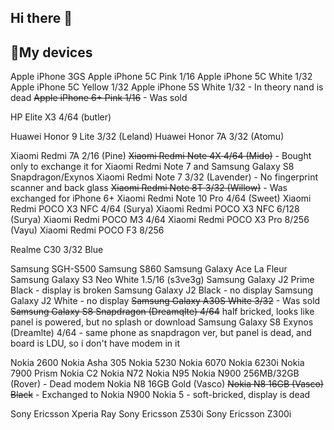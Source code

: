 ## Hi there 👋

## 📱My devices

Apple iPhone 3GS
Apple iPhone 5C Pink 1/16
Apple iPhone 5C White 1/32
Apple iPhone 5C Yellow 1/32
Apple iPhone 5S White 1/32 - In theory nand is dead
~~Apple iPhone 6+ Pink 1/16~~ - Was sold

HP Elite X3 4/64 (butler)

Huawei Honor 9 Lite 3/32 (Leland)
Huawei Honor 7A 3/32 (Atomu)

Xiaomi Redmi 7A 2/16 (Pine) 
~~Xiaomi Redmi Note 4X 4/64 (Mido)~~ - Bought only to exchange it for Xiaomi Redmi Note 7 and Samsung Galaxy S8 Snapdragon/Exynos
Xiaomi Redmi Note 7 3/32 (Lavender) - No fingerprint scanner and back glass
~~Xiaomi Redmi Note 8T 3/32 (Willow)~~ - Was exchanged for iPhone 6+
Xiaomi Redmi Note 10 Pro 4/64 (Sweet)
Xiaomi Redmi POCO X3 NFC 4/64 (Surya)
Xiaomi Redmi POCO X3 NFC 6/128 (Surya)
Xiaomi Redmi POCO M3 4/64
Xiaomi Redmi POCO X3 Pro 8/256 (Vayu)
Xiaomi Redmi POCO F3 8/256

Realme C30 3/32 Blue

Samsung SGH-S500
Samsung S860
Samsung Galaxy Ace La Fleur
Samsung Galaxy S3 Neo White 1.5/16 (s3ve3g)
Samsung Galaxy J2 Prime Black - display is broken
Samsung Galaxy J2 Black - no display
Samsung Galaxy J2 White - no display
~~Samsung Galaxy A30S White 3/32~~ - Was sold
~~Samsung Galaxy S8 Snapdragon (Dreamqlte) 4/64~~ half bricked, looks like panel is powered, but no splash or download
Samsung Galaxy S8 Exynos (Dreamlte) 4/64 - same phone as snapdragon ver, but panel is dead, and board is LDU, so i don't have modem in it

Nokia 2600
Nokia Asha 305
Nokia 5230
Nokia 6070
Nokia 6230i
Nokia 7900 Prism
Nokia C2
Nokia N72
Nokia N95
Nokia N900 256MB/32GB (Rover) - Dead modem
Nokia N8 16GB Gold (Vasco)
~~Nokia N8 16GB (Vasco) Black~~ - Exchanged to Nokia N900
Nokia 5 - soft-bricked, display is dead

Sony Ericsson Xperia Ray
Sony Ericsson Z530i
Sony Ericsson Z300i
